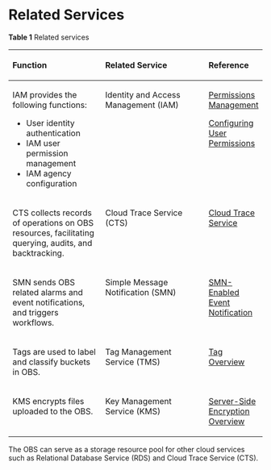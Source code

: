 # Related Services<a name="obs_03_0204"></a>

**Table  1**  Related services

<a name="table3196194017260"></a>
<table><thead align="left"><tr id="row172080405263"><th class="cellrowborder" valign="top" width="37%" id="mcps1.2.4.1.1"><p id="p2021018407260"><a name="p2021018407260"></a><a name="p2021018407260"></a>Function</p>
</th>
<th class="cellrowborder" valign="top" width="42%" id="mcps1.2.4.1.2"><p id="p102171940132616"><a name="p102171940132616"></a><a name="p102171940132616"></a>Related Service</p>
</th>
<th class="cellrowborder" valign="top" width="21%" id="mcps1.2.4.1.3"><p id="p12220144012615"><a name="p12220144012615"></a><a name="p12220144012615"></a>Reference</p>
</th>
</tr>
</thead>
<tbody><tr id="row6290124042610"><td class="cellrowborder" valign="top" width="37%" headers="mcps1.2.4.1.1 "><p id="p11365182815416"><a name="p11365182815416"></a><a name="p11365182815416"></a>IAM provides the following functions:</p>
<a name="ul123665288419"></a><a name="ul123665288419"></a><ul id="ul123665288419"><li>User identity authentication</li><li>IAM user permission management</li><li>IAM agency configuration</li></ul>
</td>
<td class="cellrowborder" valign="top" width="42%" headers="mcps1.2.4.1.2 "><p id="p229334072618"><a name="p229334072618"></a><a name="p229334072618"></a>Identity and Access Management (IAM)</p>
</td>
<td class="cellrowborder" valign="top" width="21%" headers="mcps1.2.4.1.3 "><p id="p82952405262"><a name="p82952405262"></a><a name="p82952405262"></a><a href="permissions-management.md">Permissions Management</a></p>
<p id="p1129754042616"><a name="p1129754042616"></a><a name="p1129754042616"></a><a href="configuring-user-permissions-(console).md">Configuring User Permissions</a></p>
</td>
</tr>
<tr id="row20243441361"><td class="cellrowborder" valign="top" width="37%" headers="mcps1.2.4.1.1 "><p id="p780201114414"><a name="p780201114414"></a><a name="p780201114414"></a>CTS collects records of operations on OBS resources, facilitating querying, audits, and backtracking.</p>
</td>
<td class="cellrowborder" valign="top" width="42%" headers="mcps1.2.4.1.2 "><p id="p443035183620"><a name="p443035183620"></a><a name="p443035183620"></a>Cloud Trace Service (CTS)</p>
</td>
<td class="cellrowborder" valign="top" width="21%" headers="mcps1.2.4.1.3 "><p id="p643513573614"><a name="p643513573614"></a><a name="p643513573614"></a><a href="cloud-trace-service.md">Cloud Trace Service</a></p>
</td>
</tr>
<tr id="row840664022613"><td class="cellrowborder" valign="top" width="37%" headers="mcps1.2.4.1.1 "><p id="p17617195315318"><a name="p17617195315318"></a><a name="p17617195315318"></a>SMN sends OBS related alarms and event notifications, and triggers workflows.</p>
</td>
<td class="cellrowborder" valign="top" width="42%" headers="mcps1.2.4.1.2 "><p id="p13409104010269"><a name="p13409104010269"></a><a name="p13409104010269"></a>Simple Message Notification (SMN)</p>
</td>
<td class="cellrowborder" valign="top" width="21%" headers="mcps1.2.4.1.3 "><p id="p10410144062617"><a name="p10410144062617"></a><a name="p10410144062617"></a><a href="smn-enabled-event-notification.md">SMN-Enabled Event Notification</a></p>
</td>
</tr>
<tr id="row042764019267"><td class="cellrowborder" valign="top" width="37%" headers="mcps1.2.4.1.1 "><p id="p166219531432"><a name="p166219531432"></a><a name="p166219531432"></a>Tags are used to label and classify buckets in OBS.</p>
</td>
<td class="cellrowborder" valign="top" width="42%" headers="mcps1.2.4.1.2 "><p id="p204331540112620"><a name="p204331540112620"></a><a name="p204331540112620"></a>Tag Management Service (TMS)</p>
</td>
<td class="cellrowborder" valign="top" width="21%" headers="mcps1.2.4.1.3 "><p id="p74342040152613"><a name="p74342040152613"></a><a name="p74342040152613"></a><a href="tag-overview.md">Tag Overview</a></p>
</td>
</tr>
<tr id="row18452164015267"><td class="cellrowborder" valign="top" width="37%" headers="mcps1.2.4.1.1 "><p id="p16253531635"><a name="p16253531635"></a><a name="p16253531635"></a>KMS encrypts files uploaded to the OBS.</p>
</td>
<td class="cellrowborder" valign="top" width="42%" headers="mcps1.2.4.1.2 "><p id="p4453104019264"><a name="p4453104019264"></a><a name="p4453104019264"></a>Key Management Service (KMS)</p>
</td>
<td class="cellrowborder" valign="top" width="21%" headers="mcps1.2.4.1.3 "><p id="p445624092616"><a name="p445624092616"></a><a name="p445624092616"></a><a href="server-side-encryption-overview-(console).md">Server-Side Encryption Overview</a></p>
</td>
</tr>
</tbody>
</table>

The OBS can serve as a storage resource pool for other cloud services such as Relational Database Service \(RDS\) and Cloud Trace Service \(CTS\).

